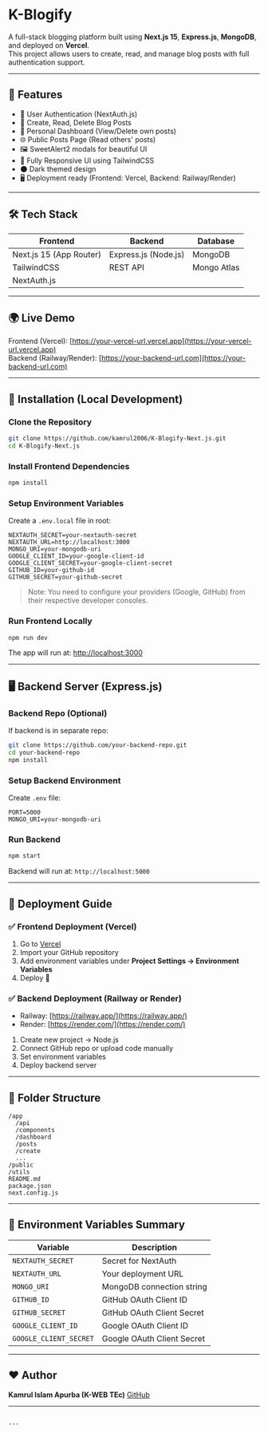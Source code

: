 
# K-Blogify

A full-stack blogging platform built using **Next.js 15**, **Express.js**, **MongoDB**, and deployed on **Vercel**.  
This project allows users to create, read, and manage blog posts with full authentication support.

---

## 🚀 Features

- 🔐 User Authentication (NextAuth.js)
- 📝 Create, Read, Delete Blog Posts
- 🎯 Personal Dashboard (View/Delete own posts)
- 🌐 Public Posts Page (Read others' posts)
- 🖼 SweetAlert2 modals for beautiful UI
- 🎨 Fully Responsive UI using TailwindCSS
- 🌑 Dark themed design
- 🖥 Deployment ready (Frontend: Vercel, Backend: Railway/Render)

---

## 🛠 Tech Stack

| Frontend  | Backend  | Database  |
|-----------|----------|-----------|
| Next.js 15 (App Router) | Express.js (Node.js) | MongoDB |
| TailwindCSS | REST API | Mongo Atlas |
| NextAuth.js |  |  |

---

## 🌍 Live Demo

Frontend (Vercel): [https://your-vercel-url.vercel.app](https://your-vercel-url.vercel.app)  
Backend (Railway/Render): [https://your-backend-url.com](https://your-backend-url.com)

---

## 🔧 Installation (Local Development)

### Clone the Repository

```bash
git clone https://github.com/kamrul2006/K-Blogify-Next.js.git
cd K-Blogify-Next.js
````

### Install Frontend Dependencies

```bash
npm install
```

### Setup Environment Variables

Create a `.env.local` file in root:

```env
NEXTAUTH_SECRET=your-nextauth-secret
NEXTAUTH_URL=http://localhost:3000
MONGO_URI=your-mongodb-uri
GOOGLE_CLIENT_ID=your-google-client-id
GOOGLE_CLIENT_SECRET=your-google-client-secret
GITHUB_ID=your-github-id
GITHUB_SECRET=your-github-secret
```

> Note: You need to configure your providers (Google, GitHub) from their respective developer consoles.

### Run Frontend Locally

```bash
npm run dev
```

The app will run at: [http://localhost:3000](http://localhost:3000)

---

## 🖥 Backend Server (Express.js)

### Backend Repo (Optional)

If backend is in separate repo:

```bash
git clone https://github.com/your-backend-repo.git
cd your-backend-repo
npm install
```

### Setup Backend Environment

Create `.env` file:

```env
PORT=5000
MONGO_URI=your-mongodb-uri
```

### Run Backend

```bash
npm start
```

Backend will run at: `http://localhost:5000`

---

## 🚀 Deployment Guide

### ✅ Frontend Deployment (Vercel)

1. Go to [Vercel](https://vercel.com/)
2. Import your GitHub repository
3. Add environment variables under **Project Settings → Environment Variables**
4. Deploy 🚀

### ✅ Backend Deployment (Railway or Render)

* Railway: [https://railway.app/](https://railway.app/)
* Render: [https://render.com/](https://render.com/)

1. Create new project → Node.js
2. Connect GitHub repo or upload code manually
3. Set environment variables
4. Deploy backend server

---

## 📝 Folder Structure

```
/app
  /api
  /components
  /dashboard
  /posts
  /create
  ...
/public
/utils
README.md
package.json
next.config.js
```

---

## 🔐 Environment Variables Summary

| Variable               | Description                |
| ---------------------- | -------------------------- |
| `NEXTAUTH_SECRET`      | Secret for NextAuth        |
| `NEXTAUTH_URL`         | Your deployment URL        |
| `MONGO_URI`            | MongoDB connection string  |
| `GITHUB_ID`            | GitHub OAuth Client ID     |
| `GITHUB_SECRET`        | GitHub OAuth Client Secret |
| `GOOGLE_CLIENT_ID`     | Google OAuth Client ID     |
| `GOOGLE_CLIENT_SECRET` | Google OAuth Client Secret |

---

## ❤️ Author

**Kamrul Islam Apurba (K-WEB TEc)**
[GitHub](https://github.com/kamrul2006)

---

```

---


